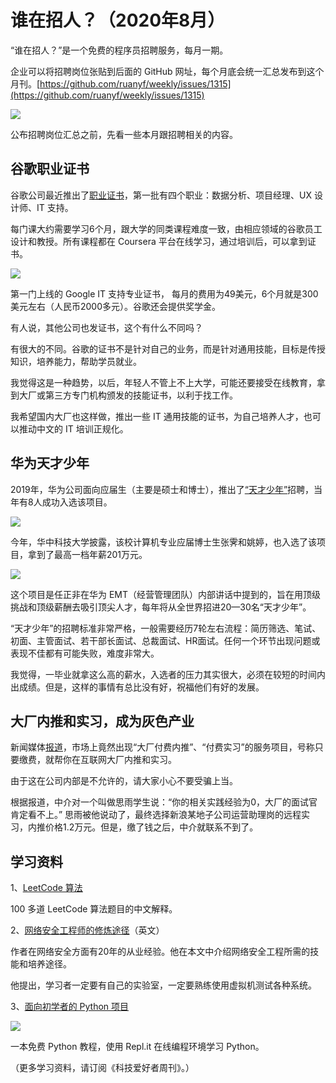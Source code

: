 # 谁在招人？（2020年8月）

“谁在招人？”是一个免费的程序员招聘服务，每月一期。

企业可以将招聘岗位张贴到后面的 GitHub 网址，每个月底会统一汇总发布到这个月刊。[https://github.com/ruanyf/weekly/issues/1315](https://github.com/ruanyf/weekly/issues/1315)

![](https://www.wangbase.com/blogimg/asset/202004/bg2020042612.jpg)

公布招聘岗位汇总之前，先看一些本月跟招聘相关的内容。

## 谷歌职业证书

谷歌公司最近推出了[职业证书](https://grow.google/certificates/)，第一批有四个职业：数据分析、项目经理、UX 设计师、IT 支持。

每门课大约需要学习6个月，跟大学的同类课程难度一致，由相应领域的谷歌员工设计和教授。所有课程都在 Coursera 平台在线学习，通过培训后，可以拿到证书。

![](https://www.wangbase.com/blogimg/asset/202008/bg2020080509.jpg)

第一门上线的 Google IT 支持专业证书， 每月的费用为49美元，6个月就是300美元左右（人民币2000多元）。谷歌还会提供奖学金。

有人说，其他公司也发证书，这个有什么不同吗？

有很大的不同。谷歌的证书不是针对自己的业务，而是针对通用技能，目标是传授知识，培养能力，帮助学员就业。

我觉得这是一种趋势，以后，年轻人不管上不上大学，可能还要接受在线教育，拿到大厂或第三方专门机构颁发的技能证书，以利于找工作。

我希望国内大厂也这样做，推出一些 IT 通用技能的证书，为自己培养人才，也可以推动中文的 IT 培训正规化。

## 华为天才少年

2019年，华为公司面向应届生（主要是硕士和博士），推出了[“天才少年”](https://www.sohu.com/a/411518325_114986)招聘，当年有8人成功入选该项目。

![](https://www.wangbase.com/blogimg/asset/202008/bg2020082609.jpg)

今年，华中科技大学披露，该校计算机专业应届博士生张霁和姚婷，也入选了该项目，拿到了最高一档年薪201万元。

![](https://www.wangbase.com/blogimg/asset/202008/bg2020080807.jpg)

这个项目是任正非在华为 EMT（经营管理团队）内部讲话中提到的，旨在用顶级挑战和顶级薪酬去吸引顶尖人才，每年将从全世界招进20—30名“天才少年”。

“天才少年”的招聘标准非常严格，一般需要经历7轮左右流程：简历筛选、笔试、初面、主管面试、若干部长面试、总裁面试、HR面试。任何一个环节出现问题或表现不佳都有可能失败，难度非常大。

我觉得，一毕业就拿这么高的薪水，入选者的压力其实很大，必须在较短的时间内出成绩。但是，这样的事情有总比没有好，祝福他们有好的发展。

## 大厂内推和实习，成为灰色产业

新闻媒体[报道](https://mp.weixin.qq.com/s/ts0OMlltxbz9RX0AmDll6A)，市场上竟然出现“大厂付费内推”、“付费实习”的服务项目，号称只要缴费，就帮你在互联网大厂内推和实习。

由于这在公司内部是不允许的，请大家小心不要受骗上当。

根据报道，中介对一个叫做思雨学生说：“你的相关实践经验为0，大厂的面试官肯定看不上。” 思雨被他说动了，最终选择新浪某地子公司运营助理岗的远程实习，内推价格1.2万元。但是，缴了钱之后，中介就联系不到了。

## 学习资料

1、[LeetCode 算法](https://labuladong.gitbook.io/algo/)

100 多道 LeetCode 算法题目的中文解释。

2、[网络安全工程师的修炼途径](https://danielmiessler.com/blog/build-successful-infosec-career/)（英文）

作者在网络安全方面有20年的从业经验。他在本文中介绍网络安全工程所需的技能和培养途径。

他提出，学习者一定要有自己的实验室，一定要熟练使用虚拟机测试各种系统。

3、[面向初学者的 Python 项目](https://www.codewithrepl.it/python-projects-for-beginners.html)

![](https://www.wangbase.com/blogimg/asset/202008/bg2020082309.jpg)

一本免费 Python 教程，使用 Repl.it 在线编程环境学习 Python。

（更多学习资料，请订阅《科技爱好者周刊》。）
